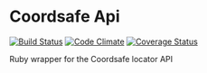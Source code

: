 Coordsafe Api
=============
[![Build Status](https://travis-ci.org/EdeyaLabs/coordsafe_api.png?branch=master)](https://travis-ci.org/EdeyaLabs/coordsafe_api)
[![Code Climate](https://codeclimate.com/github/EdeyaLabs/coordsafe_api.png)](https://codeclimate.com/github/EdeyaLabs/coordsafe_api)
[![Coverage Status](https://coveralls.io/repos/EdeyaLabs/coordsafe_api/badge.png?branch=master)](https://coveralls.io/r/EdeyaLabs/coordsafe_api?branch=master)

Ruby wrapper for the Coordsafe locator API
